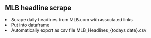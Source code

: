 ## MLB headline scrape

<li> Scrape daily headlines from MLB.com with associated links </li>
<li> Put into dataframe  </li>
<li> Automatically export as csv file MLB_Headlines_{todays date}.csv </li>
